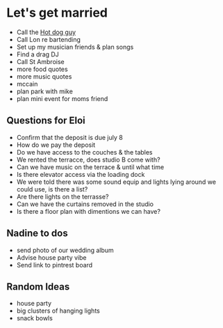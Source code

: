 # Let's get married

- Call the [Hot dog guy](http://promotionsmicheldumontet.com/index.php?p=1_6_Hot-Dog-Party)
- Call Lon re bartending
- Set up my musician friends & plan songs
- Find a drag DJ
- Call St Ambroise
- more food quotes
- more music quotes
- mccain
- plan park with mike
- plan mini event for moms friend

## Questions for Eloi

- Confirm that the deposit is due july 8
- How do we pay the deposit
- Do we have access to the couches & the tables
- We rented the terracce, does studio B come with?
- Can we have music on the terrace & until what time
- Is there elevator access via the loading dock
- We were told there was some sound equip and lights lying around we could use, is there a list?
- Are there lights on the terrasse?
- Can we have the curtains removed in the studio
- Is there a floor plan with dimentions we can have?

## Nadine to dos

- send photo of our wedding album
- Advise house party vibe
- Send link to pintrest board

## Random Ideas

- house party
- big clusters of hanging lights
- snack bowls
